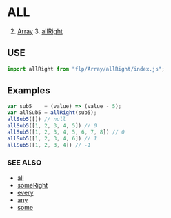 # ALL

2. [Array](../README.md)
    3. [allRight](./README.md)


## USE

```javascript
import allRight from "flp/Array/allRight/index.js";
```

## Examples

```javascript
var sub5    = (value) => (value - 5);
var allSub5 = allRight(sub5);
allSub5([]) // null
allSub5([1, 2, 3, 4, 5]) // 0
allSub5([1, 2, 3, 4, 5, 6, 7, 8]) // 0
allSub5([1, 2, 3, 4, 6]) // 1
allSub5([1, 2, 3, 4]) // -1
```

### SEE ALSO

- [all](../all/README.md)
- [someRight](../someRight/README.md)
- [every](../every/README.md)
- [any](../any/README.md)
- [some](../some/README.md)
